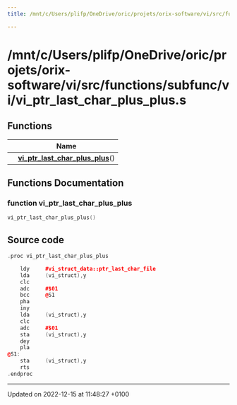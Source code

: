 ```yaml
---
title: /mnt/c/Users/plifp/OneDrive/oric/projets/orix-software/vi/src/functions/subfunc/vi/vi_ptr_last_char_plus_plus.s

---
```


# /mnt/c/Users/plifp/OneDrive/oric/projets/orix-software/vi/src/functions/subfunc/vi/vi_ptr_last_char_plus_plus.s



## Functions

|                | Name           |
| -------------- | -------------- |
| | **[vi_ptr_last_char_plus_plus](Files/vi__ptr__last__char__plus__plus_8s.md#function-vi-ptr-last-char-plus-plus)**() |


## Functions Documentation

### function vi_ptr_last_char_plus_plus

```cpp
vi_ptr_last_char_plus_plus()
```




## Source code

```cpp
.proc vi_ptr_last_char_plus_plus

    ldy     #vi_struct_data::ptr_last_char_file
    lda     (vi_struct),y
    clc
    adc     #$01
    bcc     @S1
    pha
    iny
    lda     (vi_struct),y
    clc
    adc     #$01
    sta     (vi_struct),y
    dey
    pla
@S1:
    sta     (vi_struct),y
    rts
.endproc
```


-------------------------------

Updated on 2022-12-15 at 11:48:27 +0100
